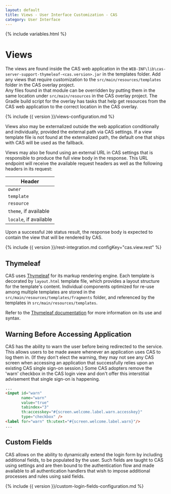 ```yaml
---
layout: default
title: Views - User Interface Customization - CAS
category: User Interface
---
```


{% include variables.html %}

# Views

The views are found inside the CAS web application in the `WEB-INF\lib\cas-server-support-thymeleaf-<cas.version>.jar` in the 
templates folder. Add any views that require customization to the `src/main/resources/templates` folder in the CAS overlay project.  
Any files found in that module can be overridden by putting them in the same location under
`src/main/resources` in the CAS overlay project. The Gradle build script for the overlay has tasks that help get resources 
from the CAS web application to the correct location in the CAS overlay. 
          
{% include {{ version }}/views-configuration.md %}

Views also may be externalized outside the web application conditionally and individually, provided the external path 
via CAS settings. If a view template file is not found at the externalized path, the 
default one that ships with CAS will be used as the fallback.

Views may also be found using an external URL in CAS settings that is responsible to produce the full view body in 
the response. This URL endpoint will receive the available request headers as well as the following headers in its request:

| Header             
|-------------------------------------
| `owner`
| `template`
| `resource`
| `theme`, if available
| `locale`, if available

Upon a successful `200` status result, the response body is expected to contain the view that will be rendered by CAS.

{% include {{ version }}/rest-integration.md configKey="cas.view.rest" %}

## Thymeleaf

CAS uses [Thymeleaf](https://www.thymeleaf.org) for its markup rendering engine. Each template is decorated by `layout.html` template file, which provides a layout structure for the template's content. Individual components optimized for re-use among multiple templates are stored in the `src/main/resources/templates/fragments` folder, and referenced by the templates in `src/main/resources/templates`.

Refer to the [Thymeleaf documentation](https://www.thymeleaf.org/) for more information on its use and syntax.

## Warning Before Accessing Application

CAS has the ability to warn the user before being redirected to the service. This allows users to be made aware whenever an application uses CAS to log them in.
(If they don't elect the warning, they may not see any CAS screen when accessing an application that successfully relies upon an existing CAS single sign-on session.)
Some CAS adopters remove the 'warn' checkbox in the CAS login view and don't offer this interstitial advisement that single sign-on is happening.

```html
...
<input id="warn"
       name="warn"
       value="true"
       tabindex="3"
       th:accesskey="#{screen.welcome.label.warn.accesskey}"
       type="checkbox" />
<label for="warn" th:utext="#{screen.welcome.label.warn}"/>
...
```      

## Custom Fields

CAS allows on the ability to dynamically extend the login form by including additional fields, to be populated by the user.
Such fields are taught to CAS using settings and are then bound to the authentication flow and made available to all
authentication handlers that wish to impose additional processes and rules using said fields.

{% include {{ version }}/custom-login-fields-configuration.md %}
